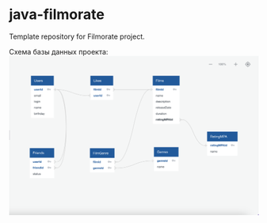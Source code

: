 # java-filmorate
Template repository for Filmorate project.

Схема базы данных проекта:
![Схема базы данных](Filmorate_database.png)


